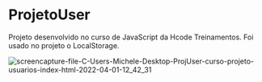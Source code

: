 # ProjetoUser
Projeto desenvolvido no curso de JavaScript da Hcode Treinamentos. Foi usado no projeto o LocalStorage.

![screencapture-file-C-Users-Michele-Desktop-ProjUser-curso-projeto-usuarios-index-html-2022-04-01-12_42_31](https://user-images.githubusercontent.com/71938648/161297088-ad48e6fe-4b5d-421e-8a1e-3407bea8dddb.png)


